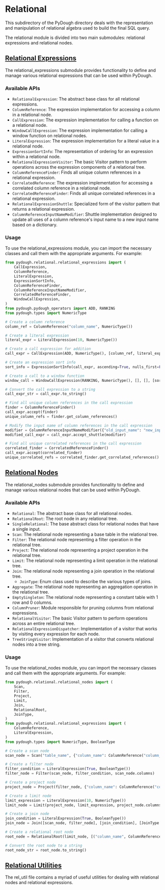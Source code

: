 # Relational

This subdirectory of the PyDough directory deals with the representation and manipulation of relational algebra used to build the final SQL query.

The relational module is divided into two main submodules: relational expressions and relational nodes.

## [Relational Expressions](relational_expressions/README.md)

The relational_expressions submodule provides functionality to define and manage various relational expressions that can be used within PyDough.

### Available APIs

- `RelationalExpression`: The abstract base class for all relational expressions.
- `ColumnReference`: The expression implementation for accessing a column in a relational node.
- `CallExpression`: The expression implementation for calling a function on a relational node.
- `WindowCallExpression`: The expression implementation for calling a window function on relational nodes.
- `LiteralExpression`: The expression implementation for a literal value in a relational node.
- `ExpressionSortInfo`: The representation of ordering for an expression within a relational node.
- `RelationalExpressionVisitor`: The basic Visitor pattern to perform operations across the expression components of a relational tree.
- `ColumnReferenceFinder`: Finds all unique column references in a relational expression.
- `CorrelatedReference`: The expression implementation for accessing a correlated column reference in a relational node.
- `CorrelatedReferenceFinder`: Finds all unique correlated references in a relational expression.
- `RelationalExpressionShuttle`: Specialized form of the visitor pattern that returns a relational expression.
- `ColumnReferenceInputNameModifier`: Shuttle implementation designed to update all uses of a column reference's input name to a new input name based on a dictionary.

### Usage

To use the relational_expressions module, you can import the necessary classes and call them with the appropriate arguments. For example:

```python
from pydough.relational.relational_expressions import (
    CallExpression,
    ColumnReference,
    LiteralExpression,
    ExpressionSortInfo,
    ColumnReferenceFinder,
    ColumnReferenceInputNameModifier,
    CorrelatedReferenceFinder,
    WindowCallExpression,
)
from pydough.pydough_operators import ADD, RANKING
from pydough.types import NumericType

# Create a column reference
column_ref = ColumnReference("column_name", NumericType())

# Create a literal expression
literal_expr = LiteralExpression(10, NumericType())

# Create a call expression for addition
call_expr = CallExpression(ADD, NumericType(), [column_ref, literal_expr])

# Create an expression sort info
sort_info = ExpressionSortInfo(call_expr, ascending=True, nulls_first=False)

# Create a call to a window function
window_call = WindowCallExpression(RANKING, NumericType(), [], [], [sort_info], {})

# Convert the call expression to a string
call_expr_str = call_expr.to_string()

# Find all unique column references in the call expression
finder = ColumnReferenceFinder()
call_expr.accept(finder)
unique_column_refs = finder.get_column_references()

# Modify the input name of column references in the call expression
modifier = ColumnReferenceInputNameModifier({"old_input_name": "new_input_name"})
modified_call_expr = call_expr.accept_shuttle(modifier)

# Find all unique correlated references in the call expression
correlated_finder = CorrelatedReferenceFinder()
call_expr.accept(correlated_finder)
unique_correlated_refs = correlated_finder.get_correlated_references()
```

## [Relational Nodes](relational_nodes/README.md)

The relational_nodes submodule provides functionality to define and manage various relational nodes that can be used within PyDough.

### Available APIs

- `Relational`: The abstract base class for all relational nodes.
- `RelationalRoot`: The root node in any relational tree.
- `SingleRelational`: The base abstract class for relational nodes that have a single input.
- `Scan`: The relational node representing a base table in the relational tree.
- `Filter`: The relational node representing a filter operation in the relational tree.
- `Project`: The relational node representing a project operation in the relational tree.
- `Limit`: The relational node representing a limit operation in the relational tree.
- `Join`: The relational node representing a join operation in the relational tree.
    - `JoinType`: Enum class used to describe the various types of joins.
- `Aggregate`: The relational node representing an aggregation operation in the relational tree.
- `EmptySingleton`: The relational node representing a constant table with 1 row and 0 columns.
- `ColumnPruner`: Module responsible for pruning columns from relational expressions.
- `RelationalVisitor`: The basic Visitor pattern to perform operations across an entire relational tree.
- `RelationalExpressionDispatcher`: Implementation of a visitor that works by visiting every expression for each node.
- `TreeStringVisitor`: Implementation of a visitor that converts relational nodes into a tree string.

### Usage

To use the relational_nodes module, you can import the necessary classes and call them with the appropriate arguments. For example:

```python
from pydough.relational.relational_nodes import (
    Scan,
    Filter,
    Project,
    Limit,
    Join,
    RelationalRoot,
    JoinType,
)
from pydough.relational.relational_expressions import (
    ColumnReference,
    LiteralExpression,
)
from pydough.types import NumericType, BooleanType

# Create a scan node
scan_node = Scan("table_name", {"column_name": ColumnReference("column_name", NumericType())})

# Create a filter node
filter_condition = LiteralExpression(True, BooleanType())
filter_node = Filter(scan_node, filter_condition, scan_node.columns)

# Create a project node
project_node = Project(filter_node, {"column_name": ColumnReference("column_name", NumericType())})

# Create a limit node
limit_expression = LiteralExpression(10, NumericType())
limit_node = Limit(project_node, limit_expression, project_node.columns)

# Create a join node
join_condition = LiteralExpression(True, BooleanType())
join_node = Join([scan_node, filter_node], [join_condition], [JoinType.INNER], scan_node.columns)

# Create a relational root node
root_node = RelationalRoot(limit_node, [("column_name", ColumnReference("column_name", NumericType()))])

# Convert the root node to a string
root_node_str = root_node.to_string()
```

## [Relational Utilities](rel_util.py)

The rel_util file contains a myriad of useful utilities for dealing with relational nodes and relational expressions.
